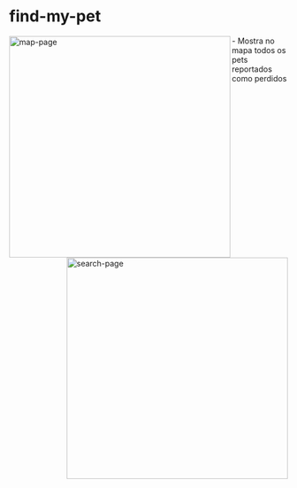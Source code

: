 # find-my-pet

<img align="left" alt="map-page" width="400px" src="https://media4.giphy.com/media/DlRwIxWpJSDHBX33t6/giphy.gif" />
- Mostra no mapa todos os pets reportados como perdidos
<img align="right" alt="search-page" width="400px" src="https://media1.giphy.com/media/hkZRb22CTD0PyolUFR/giphy.gif" />
